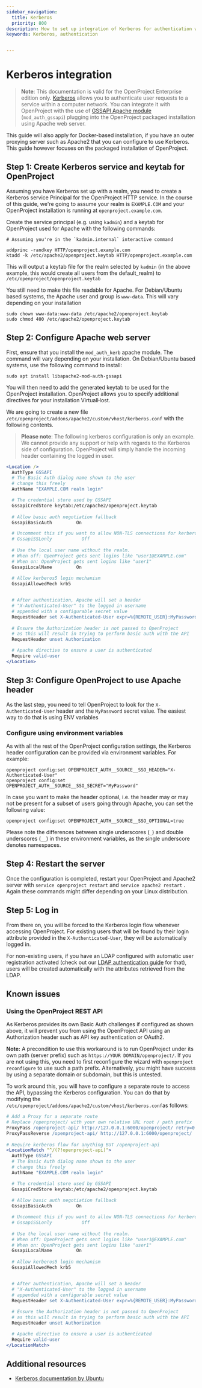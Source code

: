 ```yaml
---
sidebar_navigation:
  title: Kerberos
  priority: 800
description: How to set up integration of Kerberos for authentication with OpenProject.
keywords: Kerberos, authentication


---
```


# Kerberos integration

> **Note**: This documentation is valid for the OpenProject Enterprise edition only.
[Kerberos](https://web.mit.edu/kerberos/) allows you to authenticate user requests to a service within a computer network. You can integrate it with OpenProject with the use of [GSSAPI Apache module](https://github.com/gssapi/mod_auth_gssapi/) (`mod_auth_gssapi`) plugging into the OpenProject packaged installation using Apache web server.

This guide will also apply for Docker-based installation, if you have an outer proxying server such as Apache2 that you can configure to use Kerberos. This guide however focuses on the packaged installation of OpenProject.

## Step 1: Create Kerberos service and keytab for OpenProject

Assuming you have Kerberos set up with a realm, you need to create a Kerberos service Principal for the OpenProject HTTP service. In the course of this guide, we're going to assume your realm is `EXAMPLE.COM` and your OpenProject installation is running at `openproject.example.com`.

Create the service principal (e.g. using `kadmin`) and a keytab for OpenProject used for Apache with the following commands:

```shell
# Assuming you're in the `kadmin.internal` interactive command

addprinc -randkey HTTP/openproject.example.com
ktadd -k /etc/apache2/openproject.keytab HTTP/openproject.example.com
```

This will output a keytab file for the realm selected by `kadmin` (in the above example, this would create all users from the default_realm) to `/etc/openproject/openproject.keytab`

You still need to make this file readable for Apache. For Debian/Ubuntu based systems, the Apache user and group is `www-data`. This will vary depending on your installation

```shell
sudo chown www-data:www-data /etc/apache2/openproject.keytab
sudo chmod 400 /etc/apache2/openproject.keytab
```

## Step 2: Configure Apache web server

First, ensure that you install the `mod_auth_kerb` apache module. The command will vary depending on your installation. On Debian/Ubuntu based systems, use the following command to install:

```shell
sudo apt install libapache2-mod-auth-gssapi
```

You will then need to add the generated keytab to be used for the OpenProject installation. OpenProject allows you to specify additional directives for your installation VirtualHost.

We are going to create a new file `/etc/openproject/addons/apache2/custom/vhost/kerberos.conf` with the following contents.

> **Please note**: The following kerberos configuration is only an example. We cannot provide any support or help with regards to the Kerberos side of configuration. OpenProject will simply handle the incoming header containing the logged in user.

```apache
<Location />
  AuthType GSSAPI
  # The Basic Auth dialog name shown to the user
  # change this freely
  AuthName "EXAMPLE.COM realm login"

  # The credential store used by GSSAPI
  GssapiCredStore keytab:/etc/apache2/openproject.keytab
  
  # Allow basic auth negotiation fallback
  GssapiBasicAuth         On

  # Uncomment this if you want to allow NON-TLS connections for kerberos
  # GssapiSSLonly           Off
  
  # Use the local user name without the realm.
  # When off: OpenProject gets sent logins like "user1@EXAMPLE.com"
  # When on: OpenProject gets sent logins like "user1"
  GssapiLocalName         On
  
  # Allow kerberos5 login mechanism
  GssapiAllowedMech krb5


  # After authentication, Apache will set a header
  # "X-Authenticated-User" to the logged in username
  # appended with a configurable secret value
  RequestHeader set X-Authenticated-User expr=%{REMOTE_USER}:MyPassword
  
  # Ensure the Authorization header is not passed to OpenProject
  # as this will result in trying to perform basic auth with the API
  RequestHeader unset Authorization

  # Apache directive to ensure a user is authenticated
  Require valid-user
</Location>
```

## Step 3: Configure OpenProject to use Apache header

As the last step, you need to tell OpenProject to look for the `X-Authenticated-User` header and the `MyPassword` secret value. The easiest way to do that is using ENV variables

### Configure using environment variables

As with all the rest of the OpenProject configuration settings, the Kerberos header configuration can be provided via environment variables. For example:

```shell
openproject config:set OPENPROJECT_AUTH__SOURCE__SSO_HEADER="X-Authenticated-User"
openproject config:set OPENPROJECT_AUTH__SOURCE__SSO_SECRET="MyPassword"
```

In case you want to make the header optional, i.e. the header may or may not be present for a subset of users going through Apache, you can set the following value:

```shell
openproject config:set OPENPROJECT_AUTH__SOURCE__SSO_OPTIONAL=true
```

Please note the differences between single underscores (`_`) and double underscores (`__`) in these environment variables, as the single underscore denotes namespaces.

## Step 4: Restart the server

Once the configuration is completed, restart your OpenProject and Apache2 server with `service openproject restart` and  `service apache2 restart` . Again these commands might differ depending on your Linux distribution.

## Step 5: Log in

From there on, you will be forced to the Kerberos login flow whenever accessing OpenProject. For existing users that will be found by their login attribute provided in the `X-Authenticated-User`, they will be automatically logged in.

For non-existing users, if you have an LDAP configured with automatic user registration activated (check out our [LDAP authentication guide](../../../system-admin-guide/authentication/ldap-authentication/) for that), users will be created automatically with the attributes retrieved from the LDAP.

## Known issues

### Using the OpenProject REST API

As Kerberos provides its own Basic Auth challenges if configured as shown above, it will prevent you from using the OpenProject API using an Authorization header such as API key authentication or OAuth2.

**Note:** A precondition to use this workaround is to run OpenProject under its own path (server prefix) such as `https://YOUR DOMAIN/openproject/`. If you are not using this, you need to first reconfigure the wizard with `openproject reconfigure` to use such a path prefix. Alternatively, you might have success by using a separate domain or subdomain, but this is untested.

To work around this, you will have to configure a separate route to access the API, bypassing the Kerberos configuration. You can do that by modifying the `/etc/openproject/addons/apache2/custom/vhost/kerberos.conf`as follows:

```apache
# Add a Proxy for a separate route
# Replace /openproject/ with your own relative URL root / path prefix
ProxyPass /openproject-api/ http://127.0.0.1:6000/openproject/ retry=0
ProxyPassReverse /openproject-api/ http://127.0.0.1:6000/openproject/
  
# Require kerberos flow for anything BUT /openproject-api
<LocationMatch "^/(?!openproject-api)">
  AuthType GSSAPI
  # The Basic Auth dialog name shown to the user
  # change this freely
  AuthName "EXAMPLE.COM realm login"

  # The credential store used by GSSAPI
  GssapiCredStore keytab:/etc/apache2/openproject.keytab
  
  # Allow basic auth negotiation fallback
  GssapiBasicAuth         On

  # Uncomment this if you want to allow NON-TLS connections for kerberos
  # GssapiSSLonly           Off
  
  # Use the local user name without the realm.
  # When off: OpenProject gets sent logins like "user1@EXAMPLE.com"
  # When on: OpenProject gets sent logins like "user1"
  GssapiLocalName         On
  
  # Allow kerberos5 login mechanism
  GssapiAllowedMech krb5


  # After authentication, Apache will set a header
  # "X-Authenticated-User" to the logged in username
  # appended with a configurable secret value
  RequestHeader set X-Authenticated-User expr=%{REMOTE_USER}:MyPassword
  
  # Ensure the Authorization header is not passed to OpenProject
  # as this will result in trying to perform basic auth with the API
  RequestHeader unset Authorization

  # Apache directive to ensure a user is authenticated
  Require valid-user
</LocationMatch>
```

## Additional resources

- [Kerberos documentation by Ubuntu](https://help.ubuntu.com/community/Kerberos)
